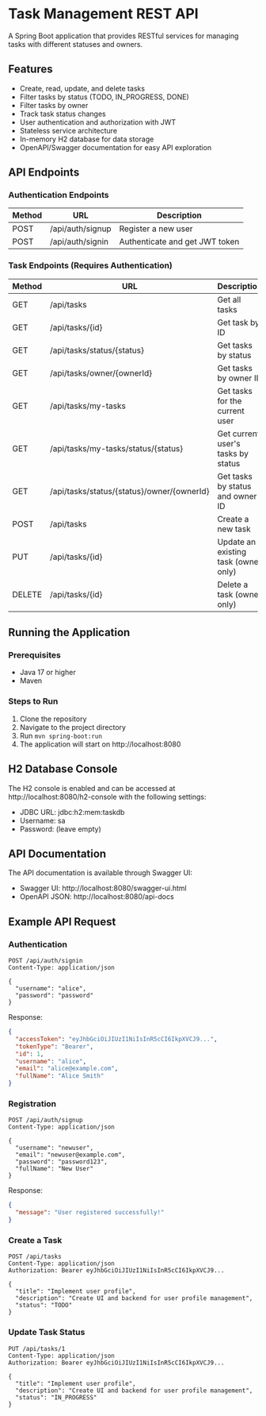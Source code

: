 # Task Management REST API

A Spring Boot application that provides RESTful services for managing tasks with different statuses and owners.

## Features

- Create, read, update, and delete tasks
- Filter tasks by status (TODO, IN_PROGRESS, DONE)
- Filter tasks by owner
- Track task status changes
- User authentication and authorization with JWT
- Stateless service architecture
- In-memory H2 database for data storage
- OpenAPI/Swagger documentation for easy API exploration

## API Endpoints

### Authentication Endpoints

| Method | URL                                | Description                      |
|--------|-----------------------------------|----------------------------------|
| POST   | /api/auth/signup                  | Register a new user              |
| POST   | /api/auth/signin                  | Authenticate and get JWT token   |

### Task Endpoints (Requires Authentication)

| Method | URL                                | Description                      |
|--------|-----------------------------------|----------------------------------|
| GET    | /api/tasks                        | Get all tasks                    |
| GET    | /api/tasks/{id}                   | Get task by ID                   |
| GET    | /api/tasks/status/{status}        | Get tasks by status              |
| GET    | /api/tasks/owner/{ownerId}        | Get tasks by owner ID            |
| GET    | /api/tasks/my-tasks               | Get tasks for the current user   |
| GET    | /api/tasks/my-tasks/status/{status}| Get current user's tasks by status |
| GET    | /api/tasks/status/{status}/owner/{ownerId} | Get tasks by status and owner ID |
| POST   | /api/tasks                        | Create a new task                |
| PUT    | /api/tasks/{id}                   | Update an existing task (owner only) |
| DELETE | /api/tasks/{id}                   | Delete a task (owner only)       |

## Running the Application

### Prerequisites
- Java 17 or higher
- Maven

### Steps to Run
1. Clone the repository
2. Navigate to the project directory
3. Run `mvn spring-boot:run`
4. The application will start on http://localhost:8080

## H2 Database Console

The H2 console is enabled and can be accessed at http://localhost:8080/h2-console with the following settings:
- JDBC URL: jdbc:h2:mem:taskdb
- Username: sa
- Password: (leave empty)

## API Documentation

The API documentation is available through Swagger UI:
- Swagger UI: http://localhost:8080/swagger-ui.html
- OpenAPI JSON: http://localhost:8080/api-docs

## Example API Request

### Authentication
```
POST /api/auth/signin
Content-Type: application/json

{
  "username": "alice",
  "password": "password"
}
```

Response:
```json
{
  "accessToken": "eyJhbGciOiJIUzI1NiIsInR5cCI6IkpXVCJ9...",
  "tokenType": "Bearer",
  "id": 1,
  "username": "alice",
  "email": "alice@example.com",
  "fullName": "Alice Smith"
}
```

### Registration
```
POST /api/auth/signup
Content-Type: application/json

{
  "username": "newuser",
  "email": "newuser@example.com",
  "password": "password123",
  "fullName": "New User"
}
```

Response:
```json
{
  "message": "User registered successfully!"
}
```

### Create a Task
```
POST /api/tasks
Content-Type: application/json
Authorization: Bearer eyJhbGciOiJIUzI1NiIsInR5cCI6IkpXVCJ9...

{
  "title": "Implement user profile",
  "description": "Create UI and backend for user profile management",
  "status": "TODO"
}
```

### Update Task Status
```
PUT /api/tasks/1
Content-Type: application/json
Authorization: Bearer eyJhbGciOiJIUzI1NiIsInR5cCI6IkpXVCJ9...

{
  "title": "Implement user profile",
  "description": "Create UI and backend for user profile management",
  "status": "IN_PROGRESS"
}
```